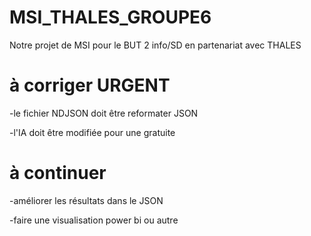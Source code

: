 # MSI_THALES_GROUPE6
Notre projet de MSI pour le BUT 2 info/SD en partenariat avec THALES

# à corriger URGENT
-le fichier NDJSON doit être reformater JSON

-l'IA doit être modifiée pour une gratuite

# à continuer
-améliorer les résultats dans le JSON

-faire une visualisation power bi ou autre
